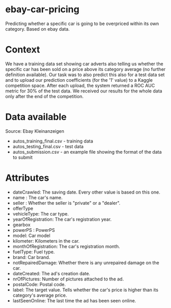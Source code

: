 # ebay-car-pricing
Predicting whether a specific car is going to be overpriced within its own category. Based on ebay data.

# Context
We have a training data set showing car adverts also telling us whether the specific car has been sold on a price above its category average (no further definition available). Our task was to also predict this also for a test data set and to upload our prediction coefficients (for the '1' value) to a Kaggle competition space. After each upload, the system returned a ROC AUC metric for 30% of the test data. We received our results for the whole data only after the end of the competition.

# Data available
Source: Ebay Kleinanzeigen

* autos_training_final.csv - training data
* autos_testing_final.csv - test data
* autos_submission.csv - an example file showing the format of the data to submit

# Attributes
* dateCrawled: The saving date. Every other value is based on this one.
* name : The car's name.
* seller : Whether the seller is "private" or a "dealer".
* offerType
* vehicleType: The car type.
* yearOfRegistration: The car's registration year.
* gearbox
* powerPS : PowerPS
* model: Car model
* kilometer: Kilometers in the car.
* monthOfRegistration: The car's registration month.
* fuelType: Fuel type.
* brand: Car brand.
* notRepairedDamage: Whether there is any unrepaired damage on the car.
* dateCreated: The ad's creation date.
* nrOfPictures: Number of pictures attached to the ad.
* postalCode: Postal code.
* label: The target value. Tells whether the car's price is higher than its category's average price.
* lastSeenOnline: The last time the ad has been seen online.
